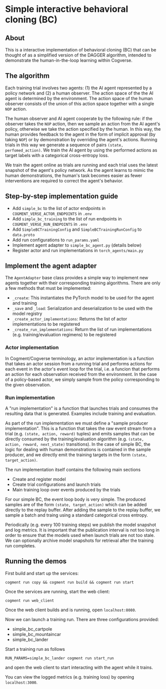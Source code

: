 # Simple interactive behavioral cloning (BC)

## About

This is a interactive implementation of behavioral cloning (BC) that can be thought of as a simplified version of the DAGGER algorithm, intended to demonstrate the human-in-the-loop learning within Cogverse.

## The algorithm

Each training trial involves two agents: (1) the AI agent represented by a policy network and (2) a human observer. The action space of the the AI agent is determined by the environment. The action space of the human observer consists of the union of this action space together with a single `NOP` action.

The human observer and AI agent cooperate by the following rule: if the observer takes the `NOP` action, then we sample an action from the AI agent's policy, otherwise we take the action specified by the human. In this way, the human provides feedback to the agent in the form of implicit approval (by taking `NOP`) or by demonstration by overriding the agent's actions. Running trials in this way we generate a sequence of pairs `(state, perfomed_action)`. We train the AI agent by using the performed actions as target labels
with a categorical cross-entropy loss.

We train the agent online as trials are running and each trial uses the latest snapshot of the agent's policy network. As the agent learns to mimic the human demonstrations, the human's task becomes easier as fewer interventions are required to correct the agent's behavior.

## Step-by-step implementation guide

- Add `simple_bc` to the list of actor endpoints in `COGMENT_VERSE_ACTOR_ENDPOINTS` in `.env`
- Add `simple_bc_training` to the list of run endpoints in `COGMENT_VERSE_RUN_ENDPOINTS` in `.env`
- Add `SimpleBCTrainingConfig` and `SimpleBCTrainingRunConfig` to `data.proto`
- Add run configurations to `run_params.yaml`
- Implement agent adapter to `simple_bc_agent.py` (details below)
- Register actor and run implementations in `torch_agents/main.py`

## Implement the agent adapter

The `AgentAdapter` base class provides a simple way to implement new agents together with
their corresponding training algorithms. There are only a few methods that must be implemented:

- `_create`: This instantiates the PyTorch model to be used for the agent and training
- `_save` and `_load`: Serialization and deserialization to be used with the model registry
- `_create_actor_implementations`: Returns the list of actor implementations to be registered
- `_create_run_implementations`: Return the list of run implementations (e.g. training/evaluation regimens) to be registered

### Actor implementation

In Cogment/Cogverse terminology, an actor implementation is a function that takes an actor session from a running trial and performs actions for each event in the actor's event loop for the trial, i.e. a funcion that performs an action for each observation received from the environment. In the case of a policy-based actor, we simply sample from the policy corresponding to the given observation.

### Run implementation

A "run implementation" is a function that launches trials and consumes the resulting data that is generated. Examples include training and evaluation.

As part of the run implementation we must define a "sample producer implementation". This is a function that takes the raw event stream from a trial (e.g. `(state, action, reward)` tuples) and emits samples that can be directly consumed by the training/evaluation algorithm (e.g. `(state, action, reward, next_state)` transitions). In the case of simple BC, the logic for dealing with human demonstrations is contained in the sample producer, and we directly emit the training targets in the form `(state, target_action)`.

The run implementation itself contains the following main sections

- Create and register model
- Create trial configurations and launch trials
- Main training loop over events produced by the trials

For our simple BC, the event loop body is very simple. The produced samples are of the form `(state, target_action)` which can be added directly to the replay buffer. After adding the sample to the replay buffer, we sample a batch and traing using a standard categorical cross entropy.

Periodically (e.g. every 100 training steps) we publish the model snapshot and log metrics. It is important that the publication interval is not too long in order to ensure that the models used when launch trials are not too stale. We can optionally archive model snapshots for retrieval after the training run completes.

## Running the demos

First build and start up the services:

```
cogment run copy && cogment run build && cogment run start
```

Once the services are running, start the web client:

```
cogment run web_client
```

Once the web client builds and is running, open `localhost:8080`.

Now we can launch a training run. There are three configurations provided:

- simple_bc_cartpole
- simple_bc_mountaincar
- simple_bc_lander

Start a training run as follows

```
RUN_PARAMS=simple_bc_lander cogment run start_run
```

and open the web client to start interacting with the agent while it trains.

You can view the logged metrics (e.g. training loss) by opening `localhost:3000`.
